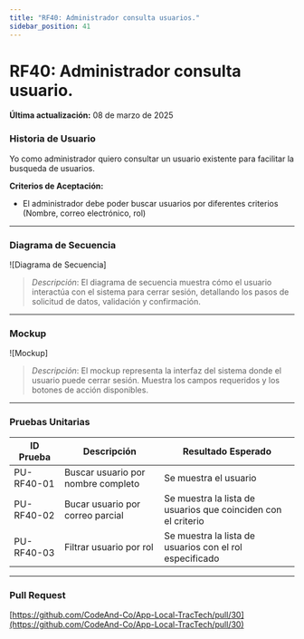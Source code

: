```yaml
---
title: "RF40: Administrador consulta usuarios."  
sidebar_position: 41
---
```


# RF40: Administrador consulta usuario.

**Última actualización:** 08 de marzo de 2025

### Historia de Usuario

Yo como administrador quiero consultar un usuario existente para facilitar la busqueda de usuarios.

  **Criterios de Aceptación:**
  - El administrador debe poder buscar usuarios por diferentes criterios (Nombre, correo electrónico, rol)

---

### Diagrama de Secuencia

![Diagrama de Secuencia] 

> *Descripción*: El diagrama de secuencia muestra cómo el usuario interactúa con el sistema para cerrar sesión, detallando los pasos de solicitud de datos, validación y confirmación.

---

### Mockup

![Mockup]

> *Descripción*: El mockup representa la interfaz del sistema donde el usuario puede cerrar sesión. Muestra los campos requeridos y los botones de acción disponibles.

---

### Pruebas Unitarias 
| ID Prueba | Descripción | Resultado Esperado |
|-----------|-------------|--------------------|
|PU-RF40-01|Buscar usuario por nombre completo| Se muestra el usuario|
|PU-RF40-02|Bucar usuario por correo parcial| Se muestra la lista de usuarios que coinciden con el criterio|
|PU-RF40-03|Filtrar usuario por rol| Se muestra la lista de usuarios con el rol especificado|

---

### Pull Request
[https://github.com/CodeAnd-Co/App-Local-TracTech/pull/30](https://github.com/CodeAnd-Co/App-Local-TracTech/pull/30)
